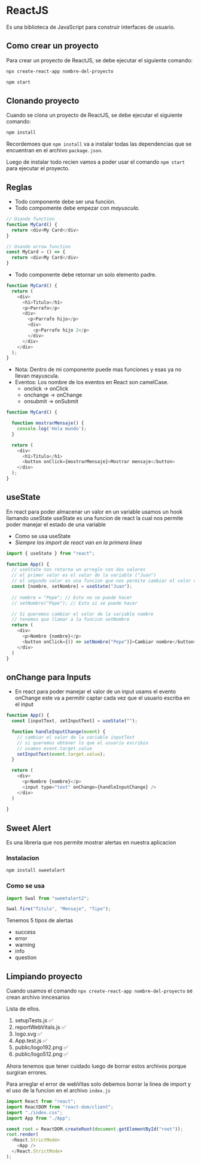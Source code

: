 # ReactJS

Es una biblioteca de JavaScript para construir interfaces de usuario.

## Como crear un proyecto

Para crear un proyecto de ReactJS, se debe ejecutar el siguiente comando:

```bash
npx create-react-app nombre-del-proyecto
```

```bash
npm start
```

## Clonando proyecto

Cuando se clona un proyecto de ReactJS, se debe ejecutar el siguiente comando:

```bash
npm install
```

Recordemoes que `npm install` va a instalar todas las dependencias que se encuentran en el archivo `package.json`.

Luego de instalar todo recien vamos a poder usar el comando `npm start` para ejecutar el proyecto.

## Reglas

- Todo componente debe ser una función.
- Todo compomente debe empezar con *mayuscula*.

```js
// Usando function
function MyCard() {
  return <div>My Card</div>
}

// Usando arrow function
const MyCard = () => {
  return <div>My Card</div>
}
```

- Todo componente debe retornar un solo elemento padre.

```js
function MyCard() {
  return (
    <div>
      <h1>Titulo</h1>
      <p>Parrafo</p>
      <div>
        <p>Parrafo hijo</p>
        <div>
          <p>Parrafo hijo 2</p>
        </div>
      </div>
    </div>
  );
}
```

- Nota: Dentro de mi componente puede mas funciones y esas ya no llevan mayuscula.
- Eventos: Los nombre de los eventos en React son camelCase.
  - onclick -> onClick
  - onchange -> onChange
  - onsubmit -> onSubmit

```js
function MyCard() {

  function mostrarMensaje() {
    console.log('Hola mundo');
  }

  return (
    <div>
      <h1>Titulo</h1>
      <button onClick={mostrarMensaje}>Mostrar mensaje</button>
    </div>
  );
}
```

## useState

En react para poder almacenar un valor en un variable
usamos un hook llamando useState
useState es una funcion de react la cual nos permite poder
manejar el estado de una variable

- Como se usa useState
- *Siempre los import de react van en la primera linea*

```js
import { useState } from "react";

function App() {
  // useState nos retorna un arreglo con dos valores
  // el primer valor es el valor de la variable ("Juan")
  // el segundo valor es una funcion que nos permite cambiar el valor de la variable
  const [nombre, setNombre] = useState("Juan");
  
  // nombre = "Pepe"; // Esto no se puede hacer
  // setNombre("Pepe"); // Esto si se puede hacer

  // Si queremos cambiar el valor de la variable nombre
  // tenemos que llamar a la funcion setNombre
  return (
    <div>
      <p>Nombre {nombre}</p>
      <button onClick={() => setNombre("Pepe")}>Cambiar nombre</button>
    </div>
  )
}
```

## onChange para Inputs

- En react para poder manejar el valor de un input usams el evento onChange
este va a permitir captar cada vez que el usuario escriba en el input

```js
function App() {
  const [inputText, setInputText] = useState("");

  function handleInputChange(event) {
    // cambiar el valor de la variable inputText
    // si queremos obtener lo que el usuario escribio
    // usamos event.target.value
    setInputText(event.target.value);
  }

  return (
    <div>
      <p>Nombre {nombre}</p>
      <input type="text" onChange={handleInputChange} />
    </div>
  )
  
}
```

## Sweet Alert

Es una libreria que nos permite mostrar alertas en nuestra aplicacion

### Instalacion

```bash
npm install sweetalert
```

### Como se usa

```js
import Swal from "sweetalert2";

Swal.fire("Titulo", "Mensaje", "Tipo");
```

Tenemos 5 tipos de alertas

- success
- error
- warning
- info
- question

## Limpiando proyecto

Cuando usamos el comando `npx create-react-app nombre-del-proyecto` se crean archivo inncesarios

Lista de ellos.

1. setupTests.js ✅
2. reportWebVitals.js ✅
3. logo.svg ✅
4. App.test.js ✅
5. public/logo192.png ✅
6. public/logo512.png ✅

Ahora tenemos que tener cuidado luego de borrar estos archivos porque surgiran errores.

Para arreglar el error de webVitas solo debemos borrar la linea de import y el uso de la funcion en el archivo `index.js`

```js
import React from "react";
import ReactDOM from "react-dom/client";
import "./index.css";
import App from "./App";

const root = ReactDOM.createRoot(document.getElementById("root"));
root.render(
  <React.StrictMode>
    <App />
  </React.StrictMode>
);
```
